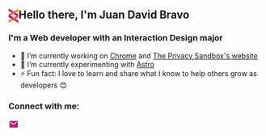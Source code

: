 ## Hello there, I'm Juan David Bravo <img align="left" width="20px" src="https://github.com/juanbravozu/juanbravozu/blob/main/assets/logo.svg">

### I'm a Web developer with an Interaction Design major

- 🔭 I’m currently working on [Chrome](https://www.google.com/chrome/) and [The Privacy Sandbox's website](https://privacysandbox.com/)
- 🌱 I’m currently experimenting with [Astro](https://astro.build/)
- ⚡ Fun fact: I love to learn and share what I know to help others grow as developers 😊

### Connect with me:

<!--([<img align="left" width="20px" src="https://github.com/juanbravozu/juanbravozu/blob/main/assets/globe.svg">](https://juanbravozu.github.io/juanbravozu/) -->
[<img align="left" width="20px" src="https://github.com/juanbravozu/juanbravozu/blob/main/assets/email.svg">](mailto:juanda.bravo98@gmail.com)
